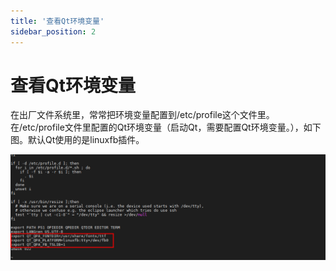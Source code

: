 ```yaml
---
title: '查看Qt环境变量'
sidebar_position: 2
---
```


# 查看Qt环境变量

在出厂文件系统里，常常把环境变量配置到/etc/profile这个文件里。在/etc/profile文件里配置的Qt环境变量（启动Qt，需要配置Qt环境变量。），如下图。默认Qt使用的是linuxfb插件。

![5.2.1](./img/5.2.1.png)
